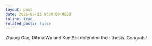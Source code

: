 ```yaml
---
layout: post
date: 2025-05-15 9:00:00-0800
inline: true
related_posts: false
---
```


Zhuoqi Gao, Dihua Wu and Kun Shi defended their thesis. Congrats!